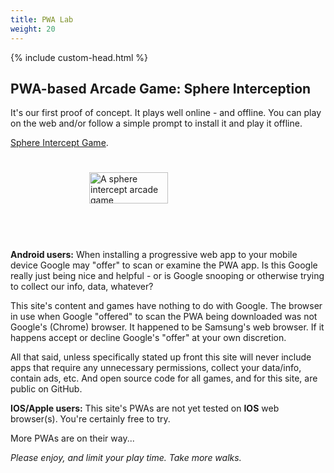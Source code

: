 ```yaml
---
title: PWA Lab
weight: 20
---
```


<script src="./scripts/favicon.js"></script>
<!-- Script above is because these next 3 lines do nothing. And the include of custom-head.html ends up in the html <body> when the site is built -->
<link rel="shortcut icon" type="image/png"  href="favicon.png">
<meta http-equiv="Permissions-Policy" content="interest-cohort=(), user-id=()" />
<link rel="shortcut icon" type="image/png"  href="{{ "favicon.png"  | absolute_url }}">

{% include custom-head.html %}

## PWA-based Arcade  Game: Sphere Interception

It's our first proof of concept. It plays well online - and offline. You can play on the web and/or follow a simple prompt to install it and play it offline.

[Sphere Intercept Game](https://bobkoto.github.io/bob-site/az). 

<div style="display:flex; justify-content:center; align-items:center; width: 100%;">
    <a href="https://bobkoto.github.io/bob-site/az" style="display:flex; height:100; width:100%; justify-content:center; align-items:center" 
    title="Intercept the Spheres. Click to play..."> 
        <img src="{{ site.baseurl }}/assets/CubeTestStartPage.png" 
             style="height:50; width:50%; justify-content:center; align-items:center" 
             alt="A sphere intercept arcade game"> 
    </a>
</div>
<br><br>

**Android users:** When installing a progressive web app to your mobile device Google may "offer" to scan or examine the PWA app. Is this Google really just being nice and helpful - or is Google snooping or otherwise trying to collect our info, data, whatever? 

This site's content and games have nothing to do with Google. The browser in use when Google "offered" to scan the PWA being downloaded was not Google's (Chrome) browser. It happened to be Samsung's web browser. If it happens accept or decline Google's "offer" at your own discretion.

All that said, unless specifically stated up front this site will never include apps that require any unnecessary permissions, collect your data/info, contain ads, etc. And open source code for all games, and for this site, are public on GitHub.

**IOS/Apple users:** This site's PWAs are not yet tested on **IOS** web browser(s). You're certainly free to try.

More PWAs are on their way...

*Please enjoy, and limit your play time. Take more walks.*